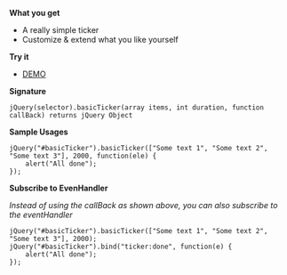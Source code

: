 **What you get**

* A really simple ticker
* Customize & extend what you like yourself

**Try it**

* [DEMO](http://itechnology.github.com/jQuery.basicTicker/)

**Signature**

    jQuery(selector).basicTicker(array items, int duration, function callBack) returns jQuery Object


**Sample Usages**

    jQuery("#basicTicker").basicTicker(["Some text 1", "Some text 2", "Some text 3"], 2000, function(ele) {
        alert("All done");
    });


**Subscribe to EvenHandler**

*Instead of using the callBack as shown above, you can also subscribe to the eventHandler*

    jQuery("#basicTicker").basicTicker(["Some text 1", "Some text 2", "Some text 3"], 2000);
    jQuery("#basicTicker").bind("ticker:done", function(e) {
        alert("All done");
    });
